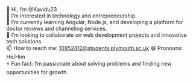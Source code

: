 👋 Hi, I’m @Kavidu23  
👀 I’m interested in technology and entrepreneurship.  
🌱 I’m currently learning Angular, Node.js, and developing a platform for doctor reviews and channeling services.  
💞️ I’m looking to collaborate on web development projects and innovative tech solutions.  
📫 How to reach me: 10952412@students.plymouth.ac.uk
😄 Pronouns: He/Him  
⚡ Fun fact: I’m passionate about solving problems and finding new opportunities for growth.
